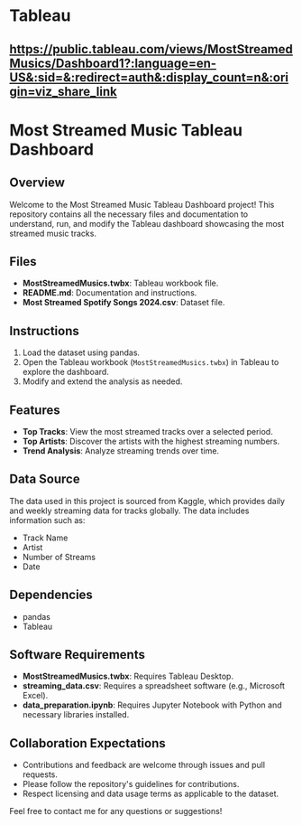 
# Tableau
## https://public.tableau.com/views/MostStreamedMusics/Dashboard1?:language=en-US&:sid=&:redirect=auth&:display_count=n&:origin=viz_share_link

# Most Streamed Music Tableau Dashboard

## Overview
Welcome to the Most Streamed Music Tableau Dashboard project! This repository contains all the necessary files and documentation to understand, run, and modify the Tableau dashboard showcasing the most streamed music tracks.

## Files
- **MostStreamedMusics.twbx**: Tableau workbook file.
- **README.md**: Documentation and instructions.
- **Most Streamed Spotify Songs 2024.csv**: Dataset file.

## Instructions
1. Load the dataset using pandas.
2. Open the Tableau workbook (`MostStreamedMusics.twbx`) in Tableau to explore the dashboard.
3. Modify and extend the analysis as needed.

## Features
- **Top Tracks**: View the most streamed tracks over a selected period.
- **Top Artists**: Discover the artists with the highest streaming numbers.
- **Trend Analysis**: Analyze streaming trends over time.

## Data Source
The data used in this project is sourced from Kaggle, which provides daily and weekly streaming data for tracks globally. The data includes information such as:
- Track Name
- Artist
- Number of Streams
- Date

## Dependencies
- pandas
- Tableau

## Software Requirements
- **MostStreamedMusics.twbx**: Requires Tableau Desktop.
- **streaming_data.csv**: Requires a spreadsheet software (e.g., Microsoft Excel).
- **data_preparation.ipynb**: Requires Jupyter Notebook with Python and necessary libraries installed.

## Collaboration Expectations
- Contributions and feedback are welcome through issues and pull requests.
- Please follow the repository's guidelines for contributions.
- Respect licensing and data usage terms as applicable to the dataset.

Feel free to contact me for any questions or suggestions!
